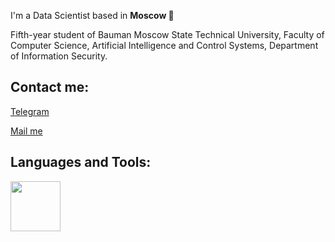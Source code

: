 I'm a Data Scientist based in **Moscow 🌆**

Fifth-year student of Bauman Moscow State Technical University, Faculty of Computer Science, Artificial Intelligence and Control Systems, Department of Information Security.

## Contact me:
[Telegram](https://t.me/usernamess)

[Mail me](mailto:i@sluysar.ru)

## Languages and Tools:
<img src="https://stickykart.com/wp-content/uploads/2020/11/scikit-learn-logo-Sticker.png" width="80" height="80"
     src="https://stickykart.com/wp-content/uploads/2020/11/scikit-learn-logo-Sticker.png" width="80" height="80"
     src="https://stickykart.com/wp-content/uploads/2020/11/scikit-learn-logo-Sticker.png" width="80" height="80"
     src="https://stickykart.com/wp-content/uploads/2020/11/scikit-learn-logo-Sticker.png" width="80" height="80"
     src="https://stickykart.com/wp-content/uploads/2020/11/scikit-learn-logo-Sticker.png" width="80" height="80"
     src="https://stickykart.com/wp-content/uploads/2020/11/scikit-learn-logo-Sticker.png" width="80" height="80"
     src="https://stickykart.com/wp-content/uploads/2020/11/scikit-learn-logo-Sticker.png" width="80" height="80"
     src="https://stickykart.com/wp-content/uploads/2020/11/scikit-learn-logo-Sticker.png" width="80" height="80"
     src="https://stickykart.com/wp-content/uploads/2020/11/scikit-learn-logo-Sticker.png" width="80" height="80">
